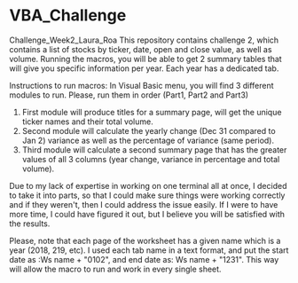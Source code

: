 # VBA_Challenge
Challenge_Week2_Laura_Roa
This repository contains challenge 2, which contains a list of stocks by ticker, date, open and close value, as well as volume. Running the macros, you will be able to get 2 summary tables that will give you specific information per year. Each year has a dedicated tab.
   
   
   Instructions to run macros:
In Visual Basic menu, you will find 3 different modules to run. Please, run them in order (Part1, Part2 and Part3)
1. First module will produce titles for a summary page, will get the unique ticker names and their total volume.
2. Second module will calculate the yearly change (Dec 31 compared to Jan 2) variance as well as the percentage of variance (same period).
3. Third module will calculate a second summary page that has the greater values of all 3 columns (year change, variance in percentage and total volume).

Due to my lack of expertise in working on one terminal all at once, I decided to take it into parts, so that I could make sure things were working correctly and if they weren't, then I could address the issue easily.
If I were to have more time, I could have figured it out, but I believe you will be satisfied with the results.

Please, note that each page of the worksheet has a given name which is a year (2018, 219, etc). I used each tab name in a text format, and put the start date as :Ws name + "0102", and end date as: Ws name + "1231". This way will allow the macro to run and work in every single sheet. 

